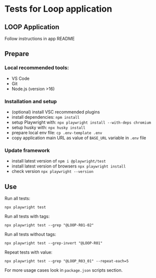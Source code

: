 # Tests for Loop application

## LOOP Application



Follow instructions in app README

## Prepare

### Local recommended tools:

- VS Code
- Git
- Node.js (version >16)

### Installation and setup

- (optional) install VSC recommended plugins
- install dependencies: `npm install`
- setup Playwright with: `npx playwright install --with-deps chromium`
- setup husky with: `npx husky install`
- prepare local env file: `cp .env-template .env`
- copy application main URL as value of `BASE_URL` variable in `.env` file

### Update framework

- install latest version of `npm i @playwright/test`
- install latest version of browsers `npx playwright install`
- check version `npx playwright --version`

## Use

Run all tests:

```
npx playwright test
```

Run all tests with tags:

```
npx playwright test --grep "@LOOP-R01-02"
```

Run all tests without tags:

```
npx playwright test --grep-invert "@LOOP-R01"
```

Repeat tests with value:

```
npx playwright test --grep "@LOOP_R03_01" --repeat-each=5
```

For more usage cases look in `package.json` scripts section.
